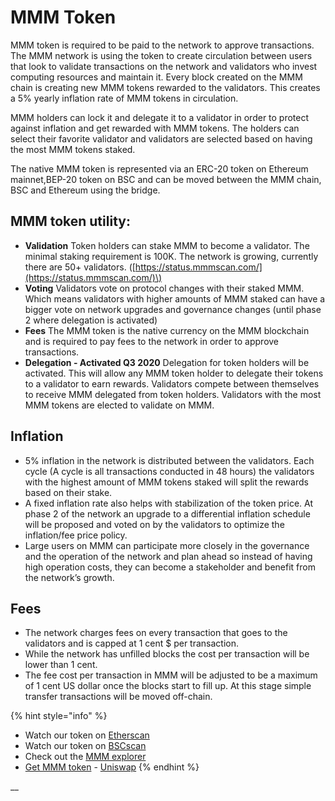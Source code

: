 # MMM Token

MMM token is required to be paid to the network to approve transactions. The MMM network is using the token to create circulation between users that look to validate transactions on the network and validators who invest computing resources and maintain it. Every block created on the MMM chain is creating new MMM tokens rewarded to the validators. This creates a 5% yearly inflation rate of MMM tokens in circulation.

MMM holders can lock it and delegate it to a validator in order to protect against inflation and get rewarded with MMM tokens. The holders can select their favorite validator and validators are selected based on having the most MMM tokens staked.

The native MMM token is represented via an ERC-20 token on Ethereum mainnet,BEP-20 token on BSC and can be moved between the MMM chain, BSC and Ethereum using the bridge.

## MMM token utility:

* **Validation** Token holders can stake MMM to become a validator. The minimal staking requirement is 100K. The network is growing, currently there are 50+ validators. \([https://status.mmmscan.com/](https://status.mmmscan.com/)\)
* **Voting** Validators vote on protocol changes with their staked MMM. Which means validators with higher amounts of MMM staked can have a bigger vote on network upgrades and governance changes \(until phase 2 where delegation is activated\)
* **Fees** The MMM token is the native currency on the MMM blockchain and is required to pay fees to the network in order to approve transactions.
* **Delegation - Activated Q3 2020** Delegation for token holders will be activated. This will allow any MMM token holder to delegate their tokens to a validator to earn rewards. Validators compete between themselves to receive MMM delegated from token holders. Validators with the most MMM tokens are elected to validate on MMM.

## **Inflation**

* 5% inflation in the network is distributed between the validators. Each cycle \(A cycle is all transactions conducted in 48 hours\) the validators with the highest amount of MMM tokens staked will split the rewards based on their stake.
* A fixed inflation rate also helps with stabilization of the token price. At phase 2 of the network an upgrade to a differential inflation schedule will be proposed and voted on by the validators to optimize the inflation/fee price policy. 
* Large users on MMM can participate more closely in the governance and the operation of the network and plan ahead so instead of having high operation costs, they can become a stakeholder and benefit from the network’s growth. 

## **Fees**

* The network charges fees on every transaction that goes to the validators and is capped at 1 cent $ per transaction.
* While the network has unfilled blocks the cost per transaction will be lower than 1 cent. 
* The fee cost per transaction in MMM will be adjusted to be a maximum of 1 cent US dollar once the blocks start to fill up. At this stage simple transfer transactions will be moved off-chain.

{% hint style="info" %}
* Watch our token on [Etherscan](https://etherscan.io/token/0x970b9bb2c0444f5e81e9d0efb84c8ccdcdcaf84d)
* Watch our token on [BSCscan](https://bscscan.com/token/0x5857c96dae9cf8511b08cb07f85753c472d36ea3)
* Check out the [MMM explorer](https://explorer.mmmscan.com/)
* [Get MMM token](https://uniswap.exchange/swap/0x970B9bB2C0444F5E81e9d0eFb84C8ccdcdcAf84d) - [Uniswap](https://uniswap.exchange/swap?outputCurrency=0x970B9bB2C0444F5E81e9d0eFb84C8ccdcdcAf84d)
{% endhint %}

\_\_

